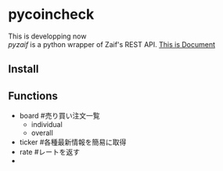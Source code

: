 # pycoincheck

This is developping now  
*pyzaif* is a python wrapper of Zaif's REST API.
[This is Document](https://corp.zaif.jp/api-docs/)

## Install

## Functions
* board         #売り買い注文一覧
    * individual
    * overall
* ticker        #各種最新情報を簡易に取得
* rate          #レートを返す
*

